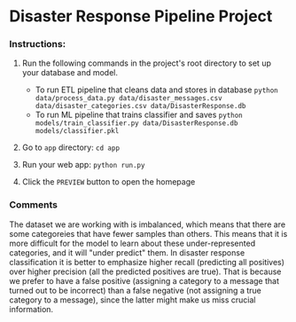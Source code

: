 # Disaster Response Pipeline Project

### Instructions:
1. Run the following commands in the project's root directory to set up your database and model.

    - To run ETL pipeline that cleans data and stores in database
        `python data/process_data.py data/disaster_messages.csv data/disaster_categories.csv data/DisasterResponse.db`
    - To run ML pipeline that trains classifier and saves
        `python models/train_classifier.py data/DisasterResponse.db models/classifier.pkl`

2. Go to `app` directory: `cd app`

3. Run your web app: `python run.py`

4. Click the `PREVIEW` button to open the homepage

### Comments
The dataset we are working with is imbalanced, which means that there are some categoreies that
have fewer samples than others. This means that it is more difficult for the model to learn
about these under-represented categories, and it will "under predict" them. In disaster response classification 
it is better to emphasize higher recall (predicting all positives) over higher precision 
(all the predicted positives are true). That is because we prefer to have a false positive (assigning
a category to a message that turned out to be incorrect) than a false negative (not assigning a true
category to a message), since the latter might make us miss crucial information.
